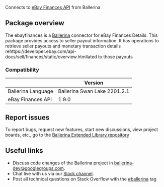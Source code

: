 Connects to [eBay Finances API](https://developer.ebay.com/api-docs/sell/finances/static/overview.html) from Ballerina
## Package overview
The ebayfinances is a [Ballerina](https://ballerina.io/) connector for  eBay Finances Details.
This package provides access to  seller payout information. It has operations to retrieve seller payouts and monetary 
transaction details rehttps://developer.ebay.com/api-docs/sell/finances/static/overview.htmllated to those payouts

### Compatibility
|                               | Version                       |
|-------------------------------|-------------------------------|
| Ballerina Language            | Ballerina Swan Lake 2201.2.1    |
| eBay Finances API             | 1.9.0                         |

## Report issues
To report bugs, request new features, start new discussions, view project boards, etc., go to the [Ballerina Extended Library repository](https://github.com/ballerina-platform/ballerina-extended-library)

## Useful links
- Discuss code changes of the Ballerina project in [ballerina-dev@googlegroups.com](mailto:ballerina-dev@googlegroups.com).
- Chat live with us via our [Slack channel](https://ballerina.io/community/slack/).
- Post all technical questions on Stack Overflow with the [#ballerina](https://stackoverflow.com/questions/tagged/ballerina) tag
